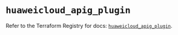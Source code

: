 # `huaweicloud_apig_plugin`

Refer to the Terraform Registry for docs: [`huaweicloud_apig_plugin`](https://registry.terraform.io/providers/huaweicloud/huaweicloud/1.71.1/docs/resources/apig_plugin).
